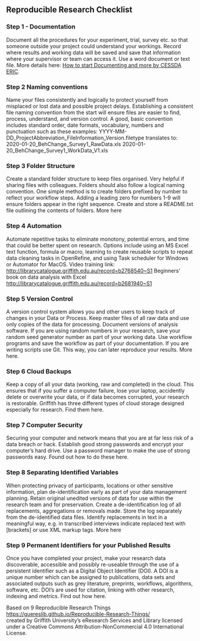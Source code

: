## Reproducible Research Checklist

### Step 1 - Documentation

Document all the procedures for your experiment, trial, survey etc. so that someone outside your project could understand your workings.  Record where results and working data will be saved and save that information where your supervisor or team can access it.  Use a word document or text file.  More details here: [How to start Documenting and more by CESSDA ERIC](https://www.cessda.eu/Training/Training-Resources/Library/Data-Management-Expert-Guide/2.-Organise-Document/Documentation-and-metadata).

### Step 2 Naming conventions
Name your files consistently and logically to protect yourself from misplaced or lost data and possible project delays. Establishing a consistent file naming convention from the start will ensure files are easier to find, process, understand, and version control.  A good, basic convention includes standard order, date formats, vocabulary, numbers and punctuation such as these examples:
YYYY-MM-DD_ProjectAbbreviation_FileInformation_Version.filetype  translates to:
2020-01-20_BehChange_Survey1_RawData.xls
2020-01-20_BehChange_Survey1_WorkData_V1.xls

### Step 3 Folder Structure
Create a standard folder structure to keep files organised. Very helpful if sharing files with colleagues. Folders should also follow a logical naming convention.  One simple method is to create folders prefixed by number to reflect your workflow steps. Adding a leading zero for numbers 1-9 will ensure folders appear in the right sequence. Create and store a README.txt file outlining the contents of folders. More here 


### Step 4 Automation
Automate repetitive tasks to eliminate monotony, potential errors, and time that could be better spent on research. Options include using an MS Excel text function, formula or macro, learning to create reusable scripts to repeat data cleaning tasks in OpenRefine, and using Task scheduler for Windows or Automator for MacOS.  Video training link: http://librarycatalogue.griffith.edu.au/record=b2768540~S1 Beginners’ book on data analysis with Excel http://librarycatalogue.griffith.edu.au/record=b2681940~S1 

### Step 5 Version Control
A version control system allows you and other users to keep track of changes in your Data or Process. Keep master files of all raw data and use only copies of the data for processing. Document versions of analysis software. If you are using random numbers in your research, save your random seed generator number as part of your working data. Use workflow programs and save the workflow as part of your documentation. If you are writing scripts use Git. This way, you can later reproduce your results. More here.

### Step 6 Cloud Backups
Keep a copy of all your data (working, raw and completed) in the cloud.  This ensures that if you suffer a computer failure, lose your laptop, accidently delete or overwrite your data, or if data becomes corrupted, your research is restorable. Griffith has three different types of cloud storage designed especially for research.  Find them here.

### Step 7 Computer Security 
Securing your computer and network means that you are at far less risk of a data breach or hack. Establish good strong passwords and encrypt your computer’s hard drive.  Use a password manager to make the use of strong passwords easy. Found out how to do these here. 

### Step 8 Separating Identified Variables
When protecting privacy of participants, locations or other sensitive information, plan de-identification early as part of your data management planning.    Retain original unedited versions of data for use within the research team and for preservation.  Create a de-identification log of all replacements, aggregations or removals made.  Store the log separately from the de-identified data files.   Identify replacements in text in a meaningful way, e.g. in transcribed interviews indicate replaced text with [brackets] or use XML markup tags. More here

### Step 9 Permanent Identifiers for your Published Results
Once you have completed your project, make your research data discoverable, accessible and possibly re-useable through the use of a persistent identifier such as a Digital Object Identifier (DOI). A DOI is a unique number which can be assigned to publications, data sets and associated outputs such as grey literature, preprints, workflows, algorithms, software, etc. DOI’s are used for citation, linking with other research, indexing and metrics. Find out how here.

Based on 9 Reproducible Research Things 
https://guereslib.github.io/Reproducible-Research-Things/  
created by Griffith University’s eResearch Services and Library
licensed under a Creative Commons Attribution-NonCommercial 4.0 International License. 
